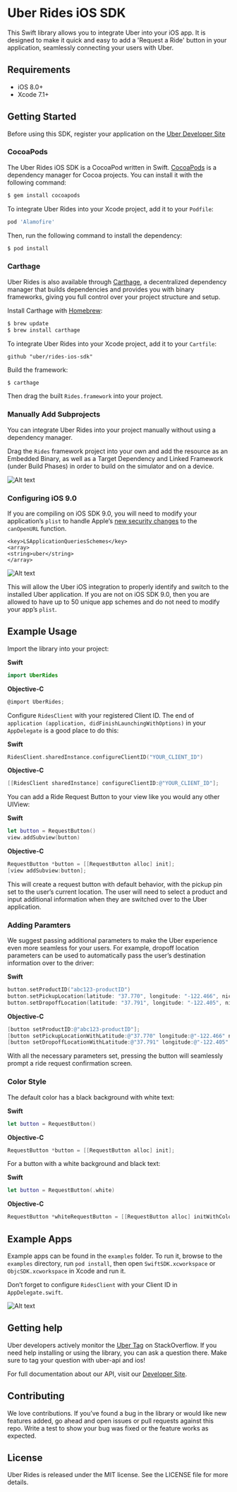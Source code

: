 # Uber Rides iOS SDK

This Swift library allows you to integrate Uber into your iOS app. It is designed to make it quick and easy to add a 'Request a Ride' button in your application, seamlessly connecting your users with Uber.

## Requirements

- iOS 8.0+
- Xcode 7.1+

## Getting Started

Before using this SDK, register your application on the [Uber Developer Site](https://developer.uber.com/dashboard)

### CocoaPods

The Uber Rides iOS SDK is a CocoaPod written in Swift. [CocoaPods](http://cocoapods.org) is a dependency manager for Cocoa projects. You can install it with the following command:

```bash
$ gem install cocoapods
```

To integrate Uber Rides into your Xcode project, add it to your `Podfile`:

```ruby
pod 'Alamofire'
```

Then, run the following command to install the dependency:

```bash
$ pod install
```

### Carthage

Uber Rides is also available through [Carthage](https://github.com/Carthage/Carthage), a decentralized dependency manager that builds dependencies and provides you with binary frameworks, giving you full control over your project structure and setup.

Install Carthage with [Homebrew](http://brew.sh/):

```bash
$ brew update
$ brew install carthage
```

To integrate Uber Rides into your Xcode project, add it to your `Cartfile`:

```ogdl
github "uber/rides-ios-sdk"
```

Build the framework:

```bash
$ carthage
```

Then drag the built `Rides.framework` into your project.

### Manually Add Subprojects

You can integrate Uber Rides into your project manually without using a dependency manager.

Drag the `Rides` framework project into your own and add the resource as an Embedded Binary, as well as a Target Dependency and Linked Framework (under Build Phases) in order to build on the simulator and on a device.

![Alt text](/img/manual_install.png?raw=true "Build Phases Screenshot")

### Configuring iOS 9.0

If you are compiling on iOS SDK 9.0, you will need to modify your application’s `plist` to handle Apple’s [new security changes](https://developer.apple.com/videos/wwdc/2015/?id=703) to the `canOpenURL` function.

```
<key>LSApplicationQueriesSchemes</key>
<array>                                           
<string>uber</string>
</array>
```

![Alt text](/img/modify_plist.png?raw=true "Modify App's plist")

This will allow the Uber iOS integration to properly identify and switch to the installed Uber application. If you are not on iOS SDK 9.0, then you are allowed to have up to 50 unique app schemes and do not need to modify your app’s `plist`.

## Example Usage

Import the library into your project:

**Swift**
```swift
import UberRides
```

**Objective-C**
```objective-c
@import UberRides;
```

Configure `RidesClient` with your registered Client ID. The end of `application (application, didFinishLaunchingWithOptions)` in your `AppDelegate` is a good place to do this:

**Swift**
```swift
RidesClient.sharedInstance.configureClientID("YOUR_CLIENT_ID")
```

**Objective-C**
```objective-c
[[RidesClient sharedInstance] configureClientID:@"YOUR_CLIENT_ID"];
```

You can add a Ride Request Button to your view like you would any other UIView:

**Swift**
```swift
let button = RequestButton()
view.addSubview(button)
```

**Objective-C**
```objective-c
RequestButton *button = [[RequestButton alloc] init];
[view addSubview:button];
```

This will create a request button with default behavior, with the pickup pin set to the user’s current location. The user will need to select a product and input additional information when they are switched over to the Uber application.

### Adding Paramters

We suggest passing additional parameters to make the Uber experience even more seamless for your users. For example, dropoff location parameters can be used to automatically pass the user’s destination information over to the driver:

**Swift**
```swift
button.setProductID("abc123-productID")
button.setPickupLocation(latitude: "37.770", longitude: "-122.466", nickname: "California Academy of Sciences")
button.setDropoffLocation(latitude: "37.791", longitude: "-122.405", nickname: "Pier 39")
```

**Objective-C**
```objective-c
[button setProductID:@"abc123-productID"];
[button setPickupLocationWithLatitude:@"37.770" longitude:@"-122.466" nickname:@"California Academy of Sciences" address:nil];
[button setDropoffLocationWithLatitude:@"37.791" longitude:@"-122.405" nickname:@"Pier 39" address:nil];
```

With all the necessary parameters set, pressing the button will seamlessly prompt a ride request confirmation screen.

### Color Style

The default color has a black background with white text:

**Swift**
```swift
let button = RequestButton()
```

**Objective-C**
```objective-c
RequestButton *button = [[RequestButton alloc] init];
```

For a button with a white background and black text:

**Swift**
```swift
let button = RequestButton(.white)
```

**Objective-C**
```objective-c
RequestButton *whiteRequestButton = [[RequestButton alloc] initWithColorStyle:RequestButtonColorStyleWhite];
```

## Example Apps

Example apps can be found in the `examples` folder. To run it, browse to the `examples` directory, run `pod install`, then open `SwiftSDK.xcworkspace` or `ObjcSDK.xcworkspace` in Xcode and run it.

Don’t forget to configure `RidesClient` with your Client ID in `AppDelegate.swift`.

![Alt text](/img/example_app.png?raw=true "Example App Screenshot")

## Getting help

Uber developers actively monitor the [Uber Tag](http://stackoverflow.com/questions/tagged/uber-api) on StackOverflow. If you need help installing or using the library, you can ask a question there. Make sure to tag your question with uber-api and ios!

For full documentation about our API, visit our [Developer Site](https://developer.uber.com/).

## Contributing

We love contributions. If you’ve found a bug in the library or would like new features added, go ahead and open issues or pull requests against this repo. Write a test to show your bug was fixed or the feature works as expected.

## License

Uber Rides is released under the MIT license. See the LICENSE file for more details.